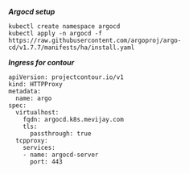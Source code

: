 ***Argocd setup***   

```
kubectl create namespace argocd
kubectl apply -n argocd -f https://raw.githubusercontent.com/argoproj/argo-cd/v1.7.7/manifests/ha/install.yaml
```

***Ingress for contour***      

```
apiVersion: projectcontour.io/v1
kind: HTTPProxy
metadata:
  name: argo
spec:
  virtualhost:
    fqdn: argocd.k8s.mevijay.com
    tls:
      passthrough: true
  tcpproxy:
    services:
    - name: argocd-server
      port: 443
```
